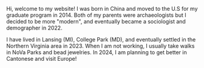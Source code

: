 Hi, welcome to my website! I was born in China and moved to the U.S for my graduate program in 2014. Both of my parents were archaeologists but I decided to be more "modern", and eventually became a sociologist and demographer in 2022.  

I have lived in Lansing (MI), College Park (MD), and eventually settled in the Northern Virginia area in 2023. When I am not working, I usually take walks in NoVa Parks and bead jewelries. In 2024, I am planning to get better in Cantonese and visit Europe! 